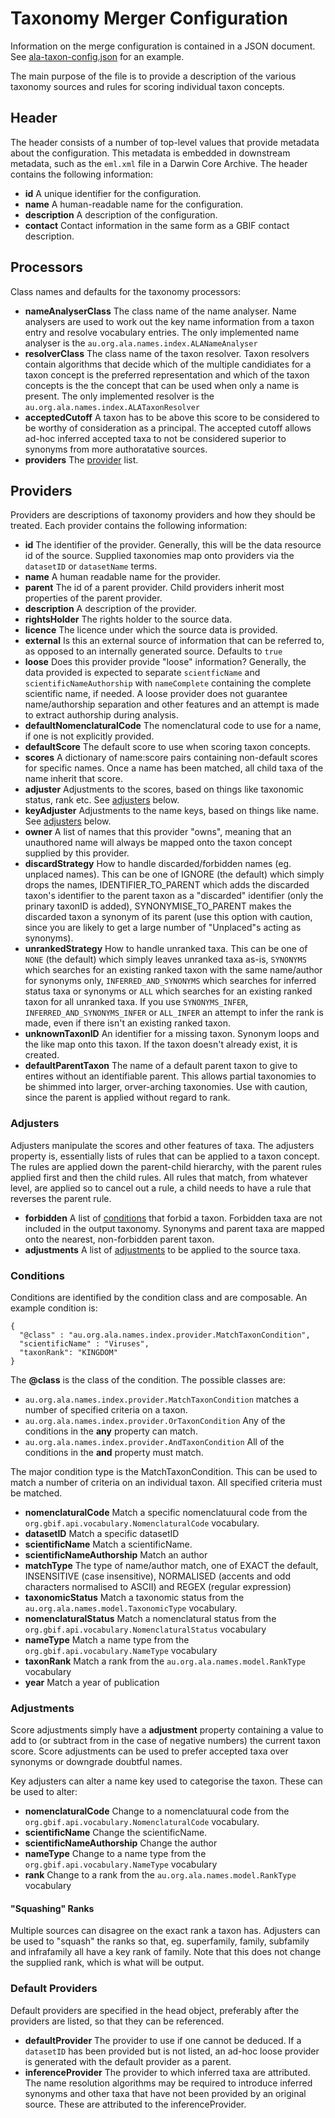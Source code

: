 # Taxonomy Merger Configuration

Information on the merge configuration is contained in a JSON document. 
See [ala-taxon-config.json](../data/ala-taxon-config.json) for an example.

The main purpose of the file is to provide a description of the 
various taxonomy sources and rules for scoring individual taxon concepts.

## Header

The header consists of a number of top-level values that 
provide metadata about the configuration.
This metadata is embedded in downstream metadata, such as the
`eml.xml` file in a Darwin Core Archive.
The header contains the following information:

* **id** A unique identifier for the configuration.
* **name** A human-readable name for the configuration.
* **description** A description of the configuration.
* **contact** Contact information in the same form as a GBIF contact description.

## Processors

Class names and defaults for the taxonomy processors:

* **nameAnalyserClass** The class name of the name analyser. 
  Name analysers are used to work out the key name information from a taxon entry
  and resolve vocabulary entries.
  The only implemented name analyser is the `au.org.ala.names.index.ALANameAnalyser`
* **resolverClass** The class name of the taxon resolver.
  Taxon resolvers contain algorithms that decide which of the multiple candidiates
  for a taxon concept is the preferred representation and which of the taxon concepts
  is the the concept that can be used when only a name is present.
  The only implemented resolver is the `au.org.ala.names.index.ALATaxonResolver`
* **acceptedCutoff** A taxon has to be above this score to be considered to be worthy of consideration as a principal.
  The accepted cutoff allows ad-hoc inferred accepted taxa to not be considered superior to synonyms from 
  more authoratative sources.
* **providers** The [provider](#Providers) list.

## Providers

Providers are descriptions of taxonomy providers and how they should be treated.
Each provider contains the following information:

* **id** The identifier of the provider. 
    Generally, this will be the data resource id of the source.
    Supplied taxonomies map onto providers via the `datasetID` or `datasetName` terms.
* **name** A human readable name for the provider.
* **parent** The id of a parent provider. Child providers inherit most properties
  of the parent provider.
* **description** A description of the provider.
* **rightsHolder** The rights holder to the source data.
* **licence** The licence under which the source data is provided.
* **external** Is this an external source of information that can be referred to, 
  as opposed to an internally generated source. Defaults to `true`
* **loose** Does this provider provide "loose" information?
  Generally, the data provided is expected to separate `scientficName`
  and `scientificNameAuthorship` with `nameComplete` containing the
  complete scientific name, if needed. A loose provider does not 
  guarantee name/authorship separation and other features and an attempt
  is made to extract authorship during analysis.
* **defaultNomenclaturalCode** The nomenclatural code to use for a name, if one is not explicitly provided.
* **defaultScore** The default score to use when scoring taxon concepts.
* **scores** A dictionary of name:score pairs containing non-default scores for specific names. 
  Once a name has been matched, all child taxa of the name inherit that score.
* **adjuster** Adjustments to the scores, based on things like taxonomic status,
  rank etc. See [adjusters](#Adjusters) below.
* **keyAdjuster** Adjustments to the name keys, based on things like name.
  See [adjusters](#Adjusters) below.
* **owner** A list of names that this provider "owns", meaning that an unauthored name
  will always be mapped onto the taxon concept supplied by this provider.
* **discardStrategy** How to handle discarded/forbidden names (eg. unplaced names). This can be one of
  IGNORE (the default) which simply drops the names, IDENTIFIER_TO_PARENT which adds the discarded taxon's
  identifier to the parent taxon as a "discarded" identifier (only the prinary taxonID is added), 
  SYNONYMISE_TO_PARENT makes the discarded taxon a synonym of its parent (use this option with caution, since
  you are likely to get a large number of "Unplaced"s acting as synonyms).
* **unrankedStrategy** How to handle unranked taxa. This can be one of
  `NONE` (the default) which simply leaves unranked taxa as-is, `SYNONYMS` which searches for an existing ranked taxon
  with the same name/author for synonyms only, `INFERRED_AND_SYNONYMS` which searches for inferred status taxa or synonyms
   or `ALL` which searches for an existing ranked taxon for all unranked
  taxa. If you use `SYNONYMS_INFER`, `INFERRED_AND_SYNONYMS_INFER` or `ALL_INFER` an attempt to infer the rank is made, 
  even if there isn't an existing ranked taxon.
* **unknownTaxonID** An identifier for a missing taxon. Synonym loops and the like map onto this
  taxon. If the taxon doesn't already exist, it is created.
* **defaultParentTaxon** The name of a default parent taxon to give to entires without an identifiable
  parent. This allows partial taxonomies to be shimmed into larger, orver-arching taxonomies.
  Use with caution, since the parent is applied without regard to rank.


### Adjusters

Adjusters manipulate the scores and other features of taxa.
The adjusters property is, essentially lists of rules that can be
applied to a taxon concept.
The rules are applied down the parent-child hierarchy, with the parent
rules applied first and then the child rules.
All rules that match, from whatever level, are applied so to cancel out
a rule, a child needs to have a rule that reverses the parent rule.

* **forbidden** A list of [conditions](#Conditions) that forbid a taxon.
  Forbidden taxa are not included in the output taxonomy.
  Synonyms and parent taxa are mapped onto the nearest, non-forbidden
  parent taxon.
* **adjustments** A list of [adjustments](#Adjustments) to be applied
  to the source taxa.

### Conditions

Conditions are identified by the condition class and are composable.
An example condition is:

```
{
  "@class" : "au.org.ala.names.index.provider.MatchTaxonCondition",
  "scientificName" : "Viruses",
  "taxonRank": "KINGDOM"
}
```

The **@class** is the class of the condition.
The possible classes are:

* `au.org.ala.names.index.provider.MatchTaxonCondition` 
   matches a number of specified criteria on a taxon.
* `au.org.ala.names.index.provider.OrTaxonCondition` Any of
   the conditions in the **any** property can match.
* `au.org.ala.names.index.provider.AndTaxonCondition` All of
   the conditions in the **and** property must match.

The major condition type is the MatchTaxonCondition.
This can be used to match a number of criteria on an individual taxon.
All specified criteria must be matched.

* **nomenclaturalCode** Match a specific nomenclatuural code from the
  `org.gbif.api.vocabulary.NomenclaturalCode` vocabulary.
* **datasetID** Match a specific datasetID
* **scientificName** Match a scientificName.
* **scientificNameAuthorship** Match an author
* **matchType** The type of name/author match, one of EXACT the default,
  INSENSITIVE (case insensitive), NORMALISED (accents and odd characters
  normalised to ASCII) and REGEX (regular expression)
* **taxonomicStatus** Match a taxonomic status from the
  `au.org.ala.names.model.TaxonomicType` vocabulary.
* **nomenclaturalStatus** Match a nomenclatural status from the
 `org.gbif.api.vocabulary.NomenclaturalStatus` vocabulary
* **nameType** Match a name type from the
  `org.gbif.api.vocabulary.NameType` vocabulary
* **taxonRank** Match a rank from the 
  `au.org.ala.names.model.RankType` vocabulary
* **year** Match a year of publication

### Adjustments

Score adjustments simply have a **adjustment** property containing
a value to add to (or subtract from in the case of negative numbers)
the current taxon score.
Score adjustments can be used to prefer accepted taxa over
synonyms or downgrade doubtful names.

Key adjusters can alter a name key used to categorise the taxon.
These can be used to alter:

* **nomenclaturalCode** Change to a nomenclatuural code from the
  `org.gbif.api.vocabulary.NomenclaturalCode` vocabulary.
* **scientificName** Change the scientificName.
* **scientificNameAuthorship** Change the author
* **nameType** Change to a name type from the
  `org.gbif.api.vocabulary.NameType` vocabulary
* **rank** Change to a rank from the
  `au.org.ala.names.model.RankType` vocabulary
  
#### "Squashing" Ranks

Multiple sources can disagree on the exact rank a taxon has.
Adjusters can be used to "squash" the ranks so that, eg. superfamily, family, subfamily and infrafamily all have
a key rank of family.
Note that this does not change the supplied rank, which is what will be output.

### Default Providers

Default providers are specified in the head object, preferably after
the providers are listed, so that they can be referenced.

* **defaultProvider** The provider to use if one cannot be deduced.
  If a `datasetID` has been provided but is not listed, an ad-hoc loose
  provider is generated with the default provider as a parent.
* **inferenceProvider** The provider to which inferred taxa are attributed.
  The name resolution algorithms may be required to introduce inferred synonyms
  and other taxa that have not been provided by an original source.
  These are attributed to the inferenceProvider.
